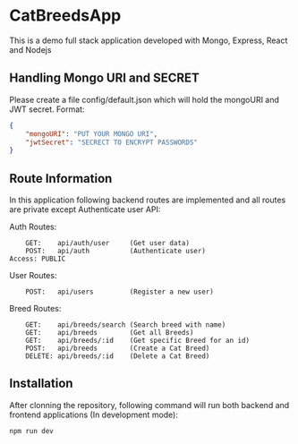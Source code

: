 # CatBreedsApp
This is a demo full stack application developed with Mongo, Express, React and Nodejs


## Handling Mongo URI and SECRET
Please create a file config/default.json which will hold the mongoURI and JWT secret. Format:

```json
{
    "mongoURI": "PUT YOUR MONGO URI",
    "jwtSecret": "SECRECT TO ENCRYPT PASSWORDS"
}

```

## Route Information
In this application following backend routes are implemented and all routes are private except Authenticate user API:


Auth Routes:
```text
    GET:    api/auth/user     (Get user data)
    POST:   api/auth          (Authenticate user)               Access: PUBLIC
```

User Routes:
```text
    POST:   api/users         (Register a new user)
```

Breed Routes:
```text
    GET:    api/breeds/search (Search breed with name)
    GET:    api/breeds        (Get all Breeds)
    GET:    api/breeds/:id    (Get specific Breed for an id)
    POST:   api/breeds        (Create a Cat Breed)
    DELETE: api/breeds/:id    (Delete a Cat Breed)
```

## Installation
After clonning the repository, following command will run both backend and frontend applications (In development mode):

```bash
npm run dev
```
